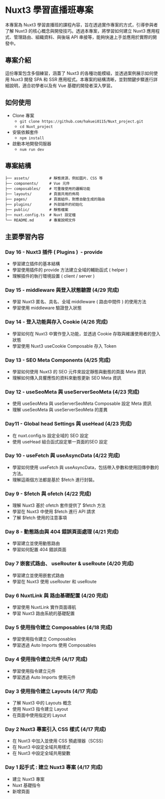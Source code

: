 # Nuxt3 學習直播班專案

本專案為 Nuxt3 學習直播班的課程內容，旨在透過實作專案的方式，引導參與者了解 Nuxt3 的核心概念與開發技巧。透過本專案，將學習如何建立 Nuxt3 應用程式、管理路由、組織資料、與後端 API 串接等，能夠快速上手並應用於實際的開發中。

## 專案介紹

這份專案包含多個練習，涵蓋了 Nuxt3 的各種功能模組，並透過案例展示如何使用 Nuxt3 開發 SPA 和 SSR 應用程式。本專案的結構清晰，並對關鍵步驟進行詳細說明，適合初學者以及有 Vue 基礎的開發者深入學習。

## 如何使用

- Clone 專案
  - ``git clone https://github.com/hakuei0115/Nuxt_project.git``
  - ``cd Nuxt_project``
- 安裝依賴套件
  - ``npm install``
- 啟動本地開發伺服器
  - ``num run dev``

## 專案結構

```plaintext
├── assets/         # 靜態資源，例如圖片、CSS 等
├── components/     # Vue 元件
├── composables/    # 可重複使用的邏輯功能
├── layouts/        # 頁面共用的佈局
├── pages/          # 頁面組件，對應自動生成的路由
├── plugins/        # 外部插件的初始化
├── public/         # 靜態檔案
├── nuxt.config.ts  # Nuxt 設定檔
└── README.md       # 專案說明文件
```

## 主要學習內容

### Day 16 - Nuxt3 插件 ( Plugins )  - provide
- 學習建立插件的基本結構
- 學習使用插件的 provide 方法建立全域的輔助函式 ( helper )
- 理解插件的執行環境設置 ( client / server )

### Day 15 - middleware 與登入狀態驗證 (4/29 完成)
- 學習 Nuxt3 匿名、具名、全域 middleware ( 路由中間件 ) 的使用方法
- 學習使用 middleware 驗證登入狀態

### Day 14 - 登入功能與存入 Cookie (4/26 完成)
- 學習如何在 Nuxt3 中實作登入功能，並透過 Cookie 存取與維護使用者的登入狀態
- 學習使用 Nuxt3 useCookie Composable 存入 Token

### Day 13 - SEO Meta Components (4/25 完成)
- 學習如何使用 Nuxt3 的 SEO 元件來設定靜態與動態的頁面 Meta 資訊
- 理解如何傳入具響應性的資料來動態更新 SEO Meta 資訊

### Day 12 - useSeoMeta 與 useServerSeoMeta (4/23 完成)
- 使用 useSeoMeta 與 useServerSeoMeta Composable 設定 Meta 資訊
- 理解 useSeoMeta 與 useServerSeoMeta 的差異

### Day11 - Global head Settings 與 useHead (4/23 完成)
- 在 nuxt.config.ts 設定全域的 SEO 設定
- 使用 useHead 組合函式設定單一頁面的SEO 設定

### Day 10 - useFetch 與 useAsyncData (4/22 完成)
- 學習如何使用 useFetch 與 useAsyncData，包括帶入參數和使用回傳參數的方法。
- 理解這兩個方法都是基於 $fetch 進行封裝。

### Day 9 - $fetch 與 ofetch (4/22 完成)
- 理解 Nuxt3 基於 ofetch 套件提供了 $fetch 方法
- 學習在 Nuxt3 中使用 $fetch 進行 API 請求
- 了解 $fetch 使用的注意事項

### Day 8 - 動態路由與 404 錯誤頁面處理 (4/21 完成)
- 學習建立並使用動態路由
- 學習如何配置 404 錯誤頁面

### Day 7 嵌套式路由、 useRouter & useRoute (4/20 完成)
- 學習建立並使用嵌套式路由
- 學習在 Nuxt3 使用 useRouter 和 useRoute

### Day 6 NuxtLink 與 路由基礎配置 (4/20 完成)

- 學習使用 NuxtLink 實作頁面導航
- 學習 Nuxt3 路由系統的基礎配置

### Day 5 使用指令建立 Composables (4/18 完成)

- 學習使用指令建立 Composables
- 學習透過 Auto Imports 使用 Composables

### Day 4 使用指令建立元件 (4/17 完成)

- 學習使用指令建立元件
- 學習透過 Auto Imports 使用元件

### Day 3 使用指令建立 Layouts (4/17 完成)

- 了解 Nuxt3 中的 Layouts 概念
- 使用 Nuxt3 指令建立 Layout
- 在頁面中使用指定的 Layout

### Day 2 Nuxt3 專案引入 CSS 樣式 (4/17 完成)

- 在 Nuxt3 中加入並使用 CSS 預處理器（SCSS）
- 在 Nuxt3 中設定全域共用樣式
- 在 Nuxt3 中設定全域共用變數

### Day 1 起手式 : 建立 Nuxt3 專案 (4/17 完成)

- 建立 Nuxt3 專案
- Nuxt 基礎指令
- 新增頁面